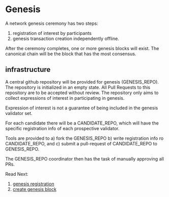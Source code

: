 # Genesis

A network genesis ceremony has two steps: 

1. registration of interest by participants
2. genesis transaction creation independently offline.

After the ceremony completes, one or more genesis blocks will exist. The canonical chain will be the block that has the most consensus.

## infrastructure

A central github repository will be provided for genesis (GENESIS_REPO). The repository is initialized in an empty state. All Pull Requests to this repository are to be accepted without review. The repository only aims to collect expressions of interest in participating in genesis.

Expression of interest is not a guarantee of being included in the genesis validator set.

For each candidate there will be a CANDIDATE_REPO, which will have the specific registration info of each prospective validator.

Tools are provided to a) fork the GENESIS_REPO b) write registration info ro CANDIDATE_REPO, and c) submit a pull-request of CANDIDATE_REPO to GENESIS_REPO.

The GENESIS_REPO coordinator then has the task of manually approving all PRs.

Read Next: 

1. [genesis registration](./genesis_registration.md])
1. [create genesis block](./genesis_transaction.md])